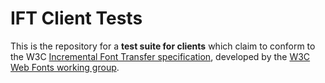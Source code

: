 # IFT Client Tests
This is the repository for a **test suite for clients** which claim to conform to
the W3C [Incremental Font Transfer specification](https://w3c.github.io/IFT/Overview.html), 
developed by the [W3C Web Fonts working group](https://www.w3.org/Fonts/WG/).
